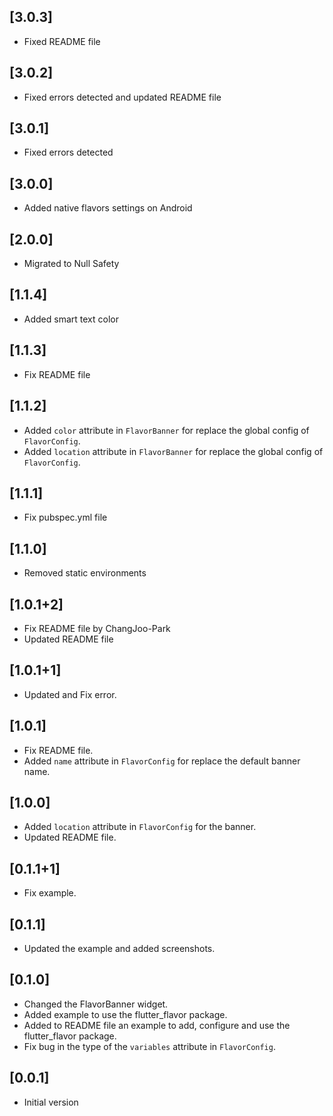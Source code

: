 ## [3.0.3]

- Fixed README file

## [3.0.2]

- Fixed errors detected and updated README file

## [3.0.1]

- Fixed errors detected

## [3.0.0]

- Added native flavors settings on Android
## [2.0.0]

- Migrated to Null Safety

## [1.1.4]

- Added smart text color

## [1.1.3]

- Fix README file

## [1.1.2]

- Added `color` attribute in `FlavorBanner` for replace the global config of `FlavorConfig`.
- Added `location` attribute in `FlavorBanner` for replace the global config of `FlavorConfig`.

## [1.1.1]

- Fix pubspec.yml file

## [1.1.0]

- Removed static environments

## [1.0.1+2]

- Fix README file by ChangJoo-Park
- Updated README file

## [1.0.1+1]

- Updated and Fix error.

## [1.0.1]

- Fix README file.
- Added `name` attribute in `FlavorConfig` for replace the default banner name.

## [1.0.0]

- Added `location` attribute in `FlavorConfig` for the banner.
- Updated README file.

## [0.1.1+1]

- Fix example.

## [0.1.1]

- Updated the example and added screenshots.

## [0.1.0]

- Changed the FlavorBanner widget.
- Added example to use the flutter_flavor package.
- Added to README file an example to add, configure and use the flutter_flavor package.
- Fix bug in the type of the `variables` attribute in `FlavorConfig`.

## [0.0.1]

- Initial version
